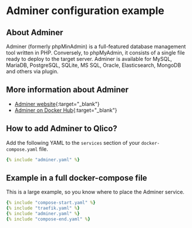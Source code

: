 # Adminer configuration example

## About Adminer

Adminer (formerly phpMinAdmin) is a full-featured database management tool
written in PHP. Conversely, to phpMyAdmin, it consists of a single file ready to
deploy to the target server. Adminer is available for MySQL, MariaDB,
PostgreSQL, SQLite, MS SQL, Oracle, Elasticsearch, MongoDB and others via
plugin.

## More information about Adminer

* [Adminer website](https://www.adminer.org/){:target="_blank"}
* [Adminer on Docker Hub](https://hub.docker.com/_/adminer){:target="_blank"}

## How to add Adminer to Qlico?

Add the following YAML to the `services` section of your `docker-compose.yaml`
file.

```yaml title="qlico-core/docker-compose.yaml"
{% include "adminer.yaml" %}
```

## Example in a full docker-compose file

This is a large example, so you know where to place the Adminer service.

```yaml title="qlico-core/docker-compose.yaml"
{% include "compose-start.yaml" %}
{% include "traefik.yaml" %}
{% include "adminer.yaml" %}
{% include "compose-end.yaml" %}
```
